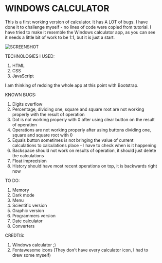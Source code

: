# WINDOWS CALCULATOR
This is a first working version of calculator. It has A LOT of bugs. I have done it to challenge myself - no lines of code were copied from tutorial.
I have tried to make it resemble the Windows calculator app, as you can see it needs a little bit of work to be 1:1, but it is just a start.

![SCREENSHOT](https://github.com/Klaudia-Czerska/calculator/assets/134537052/aa8df148-9440-4f63-a38e-7b5baa4af140)

TECHNOLOGIES I USED:
1. HTML
2. CSS
3. JavaScript

I am thinking of redoing the whole app at this point with Bootstrap.

KNOWN BUGS:
1. Digits overflow
2. Percentage, dividing one, square and square root are not working properly with the result of operation
3. Dot is not working properly with 0 after using clear button on the result of operation
4. Operations are not working properly after using buttons dividing one, square and square root with 0
5. Equals button sometimes is not bringing the value of current calculations to calculations place - I have to check when is it happening
6. Backspace should not work on results of operation, it should just delete the calculations
7. Float imprecision
8. History should have most recent operations on top, it is backwards right now

TO DO:
1. Memory
2. Dark mode
3. Menu
4. Scientific version
5. Graphic version
6. Programmers version
7. Date calculator
8. Converters

CREDTIS:
1. Windows calculator ;)
2. Fontawesome icons (They don't have every calculator icon, I had to drew some myself)
